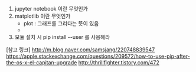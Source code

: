 
1. jupyter notebook 이란 무엇인가
2. matplotlib 이란 무엇인가
    - plot : 그래프를 그리다는 뜻이 있음
    - 
3. 모듈 설치 시 pip install --user <modulename>를 사용해라 




[참고 링크]
  http://m.blog.naver.com/samsjang/220748839547
  https://apple.stackexchange.com/questions/209572/how-to-use-pip-after-the-os-x-el-capitan-upgrade
  http://thrillfighter.tistory.com/472
